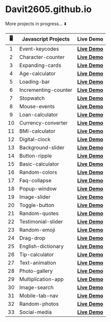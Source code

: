 # Davit2605.github.io

More projects in progress... ⬇️ 

| 🖥️ | Javascript Projects | Live Demo                                                       |
|:---:|---------------------|:---------------------------------------------------------------:|
| 1   | Event-keycodes     | **[Live Demo](https://davit2605.github.io/Event-keycodes/)**   |
| 2   | Character-counter     | **[Live Demo](https://davit2605.github.io/Character-counter/)**   |
| 3   | Expanding-cards     | **[Live Demo](https://davit2605.github.io/Expanding-cards/)**   |
| 4   |Age-calculator|**[Live Demo](https://davit2605.github.io/Age-calculator/)**|
| 5   |Loading-bar|**[Live Demo](https://davit2605.github.io/Loading-bar/)**|
| 6   | Incrementing-counter     | **[Live Demo](https://davit2605.github.io/Incrementing-counter/)**   |
| 7   | Stopwatch     | **[Live Demo](https://davit2605.github.io/Stopwatch/)**   |
| 8   | Mouse-events     | **[Live Demo](https://davit2605.github.io/Mouse-events/)**   |
| 9   | Loan-calculator     | **[Live Demo](https://davit2605.github.io/Loan-calculator/)**   |
| 10   | Currency-converter     | **[Live Demo](https://davit2605.github.io/Currency-converter/)**   |
| 11   | BMI-calculator     | **[Live Demo](https://davit2605.github.io/BMI-calculator/)**   |
| 12   | Digital-clock     | **[Live Demo](https://davit2605.github.io/Digital-clock/)**   |
| 13   | Background-slider   | **[Live Demo](https://davit2605.github.io/Background-slider/)** |
| 14   | Button-ripple       | **[Live Demo](https://davit2605.github.io/Button-ripple/)**     |
| 15   | Basic-calculator     | **[Live Demo](https://davit2605.github.io/Basic-calculator/)**   |
| 16   | Random-colors     | **[Live Demo](https://davit2605.github.io/Random-colors/)**   |
| 17   | Faq-collapse  | **[Live Demo](https://davit2605.github.io/Faq-collapse/)**   |
| 18   | Popup-window     | **[Live Demo](https://davit2605.github.io/Popup-window/)**   |
| 19   | Image-slider     | **[Live Demo](https://davit2605.github.io/Image-slider/)**   |
| 20   | Toggle-button     | **[Live Demo](https://davit2605.github.io/Toggle-button/)**   |
| 21   | Random-quotes    | **[Live Demo](https://davit2605.github.io/Random-quotes/)**   |
| 22   | Testimonial-slider  | **[Live Demo](https://davit2605.github.io/Testimonial-slider/)**   |
| 23   | Random-emoji  | **[Live Demo](https://davit2605.github.io/Random-emoji/)**   |
| 24   | Drag-drop     | **[Live Demo](https://davit2605.github.io/Drag-drop/)**   |
| 25   | English-dictionary     | **[Live Demo](https://davit2605.github.io/English-dictionary/)**   |
| 26   | Tip-calculator  | **[Live Demo](https://davit2605.github.io/Tip-calculator/)**   |
| 27   | Text-animation  | **[Live Demo](https://davit2605.github.io/Text-animation/)**   |
| 28   | Photo-gallery  | **[Live Demo](https://davit2605.github.io/Photo-gallery/)**   |
| 29   | Multiplication-app  | **[Live Demo](https://davit2605.github.io/Multiplication-app/)**   |
| 30   | Image-search  | **[Live Demo](https://davit2605.github.io/Image-search/)**   |
| 31   | Mobile-tab-nav  | **[Live Demo](https://davit2605.github.io/Mobile-tab-nav/)**   |
| 32   | Random-photos  | **[Live Demo](https://davit2605.github.io/Random-photos/)**   |
| 33   | Social-media  | **[Live Demo](https://davit2605.github.io/Social-media/)**   |


